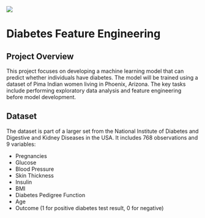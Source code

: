 ![](https://miro.medium.com/v2/resize:fit:828/format:webp/1*TSlUpmMalpSOV5eA9FuEFw.jpeg)

# Diabetes Feature Engineering

## Project Overview

This project focuses on developing a machine learning model that can predict whether individuals have diabetes. The model will be trained using a dataset of Pima Indian women living in Phoenix, Arizona. The key tasks include performing exploratory data analysis and feature engineering before model development.

## Dataset

The dataset is part of a larger set from the National Institute of Diabetes and Digestive and Kidney Diseases in the USA. It includes 768 observations and 9 variables:

- Pregnancies
- Glucose
- Blood Pressure
- Skin Thickness
- Insulin
- BMI
- Diabetes Pedigree Function
- Age
- Outcome (1 for positive diabetes test result, 0 for negative)
